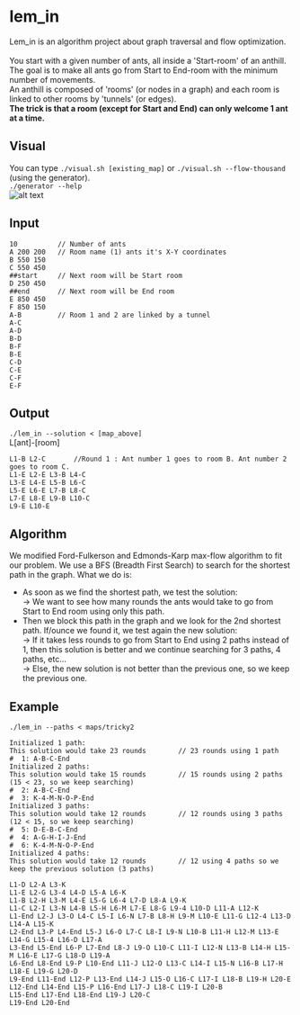 # lem_in

Lem_in is an algorithm project about graph traversal and flow optimization.</br></br>
You start with a given number of ants, all inside a 'Start-room' of an anthill.</br>
The goal is to make all ants go from Start to End-room with the minimum number of movements.</br>
An anthill is composed of 'rooms' (or nodes in a graph) and each room is linked to other rooms by 'tunnels' (or edges).
</br>**The trick is that a room (except for Start and End) can only welcome 1 ant at a time.**

## Visual
You can type ```./visual.sh [existing_map]``` or ```./visual.sh --flow-thousand``` (using the generator).</br>
```./generator --help``` </br>
![alt text](https://github.com/bwan-nan/lem_in/blob/master/small-map.gif)

## Input
```
10          // Number of ants
A 200 200   // Room name (1) ants it's X-Y coordinates
B 550 150
C 550 450
##start     // Next room will be Start room
D 250 450
##end       // Next room will be End room
E 850 450
F 850 150
A-B         // Room 1 and 2 are linked by a tunnel
A-C
A-D
B-D
B-F
B-E
C-D
C-E
C-F
E-F
```

## Output
```./lem_in --solution < [map_above]``` </br>
L[ant]-[room]
```
L1-B L2-C       //Round 1 : Ant number 1 goes to room B. Ant number 2 goes to room C.
L1-E L2-E L3-B L4-C
L3-E L4-E L5-B L6-C
L5-E L6-E L7-B L8-C
L7-E L8-E L9-B L10-C
L9-E L10-E
```

## Algorithm

We modified Ford-Fulkerson and Edmonds-Karp max-flow algorithm to fit our problem. 
We use a BFS (Breadth First Search) to search for the shortest path in the graph.
What we do is:
- As soon as we find the shortest path, we test the solution:</br>
 -> We want to see how many rounds the ants would take to go from Start to End room using only this path.</br>
- Then we block this path in the graph and we look for the 2nd shortest path. If/ounce we found it, we test again the new solution:</br>
 -> If it takes less rounds to go from Start to End using 2 paths instead of 1, then this solution is better and we continue searching for 3 paths, 4 paths, etc...</br>
 -> Else, the new solution is not better than the previous one, so we keep the previous one.
 
 ## Example
 ```./lem_in --paths < maps/tricky2```
 
```
Initialized 1 path:
This solution would take 23 rounds        // 23 rounds using 1 path
#  1: A-B-C-End
Initialized 2 paths:
This solution would take 15 rounds        // 15 rounds using 2 paths (15 < 23, so we keep searching)
#  2: A-B-C-End
#  3: K-4-M-N-O-P-End
Initialized 3 paths:
This solution would take 12 rounds        // 12 rounds using 3 paths (12 < 15, so we keep searching)
#  5: D-E-B-C-End
#  4: A-G-H-I-J-End
#  6: K-4-M-N-O-P-End
Initialized 4 paths:
This solution would take 12 rounds        // 12 using 4 paths so we keep the previous solution (3 paths)

L1-D L2-A L3-K
L1-E L2-G L3-4 L4-D L5-A L6-K
L1-B L2-H L3-M L4-E L5-G L6-4 L7-D L8-A L9-K
L1-C L2-I L3-N L4-B L5-H L6-M L7-E L8-G L9-4 L10-D L11-A L12-K
L1-End L2-J L3-O L4-C L5-I L6-N L7-B L8-H L9-M L10-E L11-G L12-4 L13-D L14-A L15-K
L2-End L3-P L4-End L5-J L6-O L7-C L8-I L9-N L10-B L11-H L12-M L13-E L14-G L15-4 L16-D L17-A
L3-End L5-End L6-P L7-End L8-J L9-O L10-C L11-I L12-N L13-B L14-H L15-M L16-E L17-G L18-D L19-A
L6-End L8-End L9-P L10-End L11-J L12-O L13-C L14-I L15-N L16-B L17-H L18-E L19-G L20-D
L9-End L11-End L12-P L13-End L14-J L15-O L16-C L17-I L18-B L19-H L20-E
L12-End L14-End L15-P L16-End L17-J L18-C L19-I L20-B
L15-End L17-End L18-End L19-J L20-C
L19-End L20-End
```
</br>
